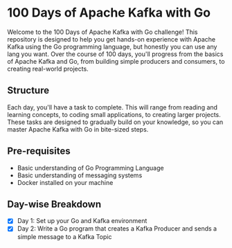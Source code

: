 # 100 Days of Apache Kafka with Go

Welcome to the 100 Days of Apache Kafka with Go challenge! This repository is designed to help you get hands-on experience with Apache Kafka using the Go programming language, but honestly you can use any lang you want. Over the course of 100 days, you'll progress from the basics of Apache Kafka and Go, from building simple producers and consumers, to creating real-world projects.

## Structure

Each day, you'll have a task to complete. This will range from reading and learning concepts, to coding small applications, to creating larger projects. These tasks are designed to gradually build on your knowledge, so you can master Apache Kafka with Go in bite-sized steps.

## Pre-requisites

- Basic understanding of Go Programming Language
- Basic understanding of messaging systems
- Docker installed on your machine

## Day-wise Breakdown

- [x] Day 1: Set up your Go and Kafka environment
- [x] Day 2: Write a Go program that creates a Kafka Producer and sends a simple message to a Kafka Topic
